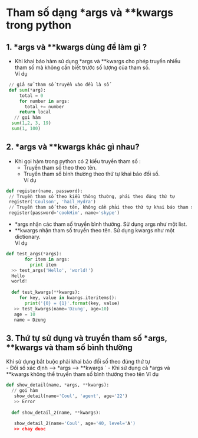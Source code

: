 # Tham số dạng *args và **kwargs trong python
## 1. *args và \**kwargs dùng để làm gì ? 
- Khi khai báo hàm sử dụng *args và \**kwargs cho phép truyền nhiều tham số mà không cần biết trước số lượng của tham số.  
Ví dụ    
```py
 // giả sử tham số truyền vào đều là số  
 def sum(*arg):  
     total = 0  
     for number in args:  
       total += number  
     return local  
   // gọi hàm   
  sum(1,2, 3, 19)  
  sum(1, 100)
  ```  
## 2. *args và \**kwargs khác gì nhau?  
- Khi gọi hàm trong python có 2 kiểu truyền tham số :  
    - Truyền tham số theo theo tên.  
    - Truyền tham số bình thường theo thứ tự khai báo đối số.  
Ví dụ  
```py
def register(name, password):  
 // Truyền tham số theo kiểu thông thường, phải theo đúng thứ tự  
 register('Coulson', 'hail_Hydra')  
 // Truyền tham số theo tên, không cần phải theo thứ tự khai báo tham số  
 register(password='cookHim', name='skype')  
 ```  
 - *args nhận các tham số truyền bình thường. Sử dụng args như một list.    
 - \**kwargs nhận tham số truyền theo tên. Sử dụng kwargs như một dictionary.    
 Ví dụ  
 ```py
 def test_args(*args):  
        for item in args:  
          print item  
   >> test_args('Hello', 'world!')  
   Hello  
   world!  
     
   def test_kwargs(**kwargs):  
      for key, value in kwargs.iteritems():  
        print('{0} = {1}'.format(key, value)  
    >> test_kwargs(name='Dzung', age=10)  
    age = 10  
    name = Dzung  
  ```  
 ## 3. Thứ tự sử dụng và truyền tham số *args, \**kwargs và tham số bình thường   
 Khi sử dụng bắt buộc phải khai báo đối số theo đúng thứ tự  
    - Đối số xác định --> *args --> \**kwargs `
    - Khi sử dụng cả *args và \**kwargs không thể truyền tham số bình thường theo tên 
 Ví dụ    
 ```py 
 def show_detail(name, *args, **kwargs):  
   // gọi hàm  
    show_detail(name='Coul', 'agent', age='22')  
    >> Error  
    
   def show_detail_2(name, **kwargs):  
          
    show_detail_2(name='Coul', age='40, level='A')    
    >> chay duoc
  ```  
    
 
